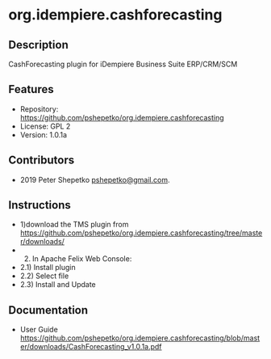 org.idempiere.cashforecasting
=============

Description
-----------
CashForecasting plugin for iDempiere Business Suite ERP/CRM/SCM


Features
--------
- Repository: https://github.com/pshepetko/org.idempiere.cashforecasting
- License: GPL 2
- Version: 1.0.1a


Contributors
------------
- 2019 Peter Shepetko <pshepetko@gmail.com>.


Instructions
------------
- 1)download the TMS plugin from https://github.com/pshepetko/org.idempiere.cashforecasting/tree/master/downloads/
- 2) In Apache Felix Web Console: 
- 2.1) Install plugin 
- 2.2) Select file 
- 2.3) Install and Update


Documentation
-------------
- User Guide https://github.com/pshepetko/org.idempiere.cashforecasting/blob/master/downloads/CashForecasting_v1.0.1a.pdf
